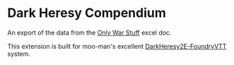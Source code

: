 # Dark Heresy Compendium

An export of the data from the [Only War Stuff](https://docs.google.com/spreadsheets/d/1uA1l39A3OqrXXrzkFg838w-TJIyrcoWnFoDt2TUdaCo/edit?usp=sharing) excel doc.

This extension is built for moo-man's excellent [DarkHeresy2E-FoundryVTT](https://github.com/moo-man/DarkHeresy2E-FoundryVTT) system.

<!--- TODO: Add picture of imported items -->
